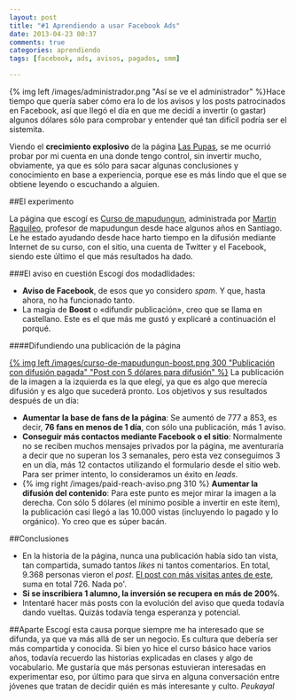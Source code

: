 ```yaml
---
layout: post
title: "#1 Aprendiendo a usar Facebook Ads"
date: 2013-04-23 00:37
comments: true
categories: aprendiendo
tags: [facebook, ads, avisos, pagados, smm]

---
```

{% img left /images/administrador.png "Así se ve el administrador" %}Hace tiempo que quería saber cómo era lo de los avisos y los posts patrocinados en Facebook, así que llegó el día en que me decidí a invertir (o gastar) algunos dólares sólo para comprobar y entender qué tan difícil podría ser el sistemita.

Viendo el **crecimiento explosivo** de la página [Las Pupas](https://www.facebook.com/somoslaspupas), se me ocurrió probar por mi cuenta en una donde tengo control, sin invertir mucho, obviamente, ya que es sólo para sacar algunas conclusiones y conocimiento en base a experiencia, porque ese es más lindo que el que se obtiene leyendo o escuchando a alguien.
<!--more-->

##El experimento

La página que escogí es [Curso de mapudungun](http://fb.me/Cursodemapudungun "Página para difusión de un curso presencial de mapudungun en Santiago"), administrada por [Martin Raguileo](http://cursodemapudungun.cl/martin-raguileo/ "Perfil del profesor"), profesor de mapudungun desde hace algunos años en Santiago. Le he estado ayudando desde hace harto tiempo en la difusión mediante Internet de su curso, con el sitio, una cuenta de Twitter y el Facebook, siendo este último el que más resultados ha dado.

###El aviso en cuestión
Escogí dos modadlidades:

* **Aviso de Facebook**, de esos que yo considero _spam_. Y que, hasta ahora, no ha funcionado tanto.
* La magia de **Boost** o «difundir publicación», creo que se llama en castellano. Este es el que más me gustó y explicaré a continuación el porqué.

####Difundiendo una publicación de la página

[{% img left /images/curso-de-mapudungun-boost.png 300 "Publicación con difusión pagada" "Post con 5 dólares para difusión" %}](https://www.facebook.com/Cursodemapudungun/posts/467500443319717 "Enlace a la publicación") La publicación de la imagen a la izquierda es la que elegí, ya que es algo que merecía difusión y es algo que sucederá pronto.
Los objetivos y sus resultados después de un día:

* **Aumentar la base de fans de la página**: Se aumentó de 777 a 853, es decir, **76 fans en menos de 1 día**, con sólo una publicación, más 1 aviso.
* **Conseguir más contactos mediante Facebook o el sitio**: Normalmente no se reciben muchos mensajes privados por la página, me aventuraría a decir que no superan los 3 semanales, pero esta vez conseguimos 3 en un día, más 12 contactos utilizando el formulario desde el sitio web. Para ser primer intento, lo consideramos un éxito en _leads_.
* {% img right /images/paid-reach-aviso.png 310 %} **Aumentar la difusión del contenido**: Para este punto es mejor mirar la imagen a la derecha. Con sólo 5 dólares (el mínimo posible a invertir en este ítem), la publicación casi llegó a las 10.000 vistas (incluyendo lo pagado y lo orgánico). Yo creo que es súper bacán.


##Conclusiones
 
* En la historia de la página, nunca una publicación había sido tan vista, tan compartida, sumado tantos _likes_ ni tantos comentarios. En total, 9.368 personas vieron el _post_. [El post con más visitas antes de este](https://www.facebook.com/105913216145110/posts/453035444766217), suma en total 726. Nada po'.
* **Si se inscribiera 1 alumno, la inversión se recupera en más de 200%**.
* Intentaré hacer más posts con la evolución del aviso que queda todavía dando vueltas. Quizás todavía tenga esperanza y potencial.

##Aparte
Escogí esta causa porque siempre me ha interesado que se difunda, ya que va más allá de ser un negocio. Es cultura que debería ser más compartida y conocida. Si bien yo hice el curso básico hace varios años, todavía recuerdo las historias explicadas en clases y algo de vocabulario. Me gustaría que más personas estuvieran interesadas en experimentar eso, por último para que sirva en alguna conversación entre jóvenes que tratan de decidir quién es más interesante y culto.
_Peukayal_